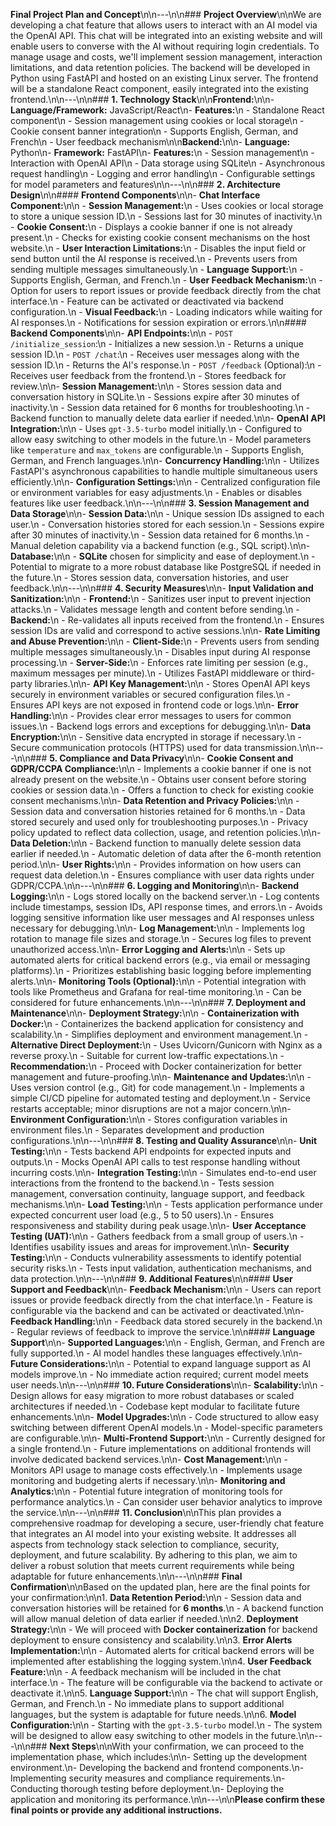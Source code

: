 **Final Project Plan and Concept**\n\n---\n\n### **Project Overview**\n\nWe are developing a chat feature that allows users to interact with an AI model via the OpenAI API. This chat will be integrated into an existing website and will enable users to converse with the AI without requiring login credentials. To manage usage and costs, we'll implement session management, interaction limitations, and data retention policies. The backend will be developed in Python using FastAPI and hosted on an existing Linux server. The frontend will be a standalone React component, easily integrated into the existing frontend.\n\n---\n\n### **1. Technology Stack**\n\n**Frontend:**\n\n- **Language/Framework:** JavaScript/React\n- **Features:**\n  - Standalone React component\n  - Session management using cookies or local storage\n  - Cookie consent banner integration\n  - Supports English, German, and French\n  - User feedback mechanism\n\n**Backend:**\n\n- **Language:** Python\n- **Framework:** FastAPI\n- **Features:**\n  - Session management\n  - Interaction with OpenAI API\n  - Data storage using SQLite\n  - Asynchronous request handling\n  - Logging and error handling\n  - Configurable settings for model parameters and features\n\n---\n\n### **2. Architecture Design**\n\n#### **Frontend Components**\n\n- **Chat Interface Component:**\n\n  - **Session Management:**\n    - Uses cookies or local storage to store a unique session ID.\n    - Sessions last for 30 minutes of inactivity.\n  - **Cookie Consent:**\n    - Displays a cookie banner if one is not already present.\n    - Checks for existing cookie consent mechanisms on the host website.\n  - **User Interaction Limitations:**\n    - Disables the input field or send button until the AI response is received.\n    - Prevents users from sending multiple messages simultaneously.\n  - **Language Support:**\n    - Supports English, German, and French.\n  - **User Feedback Mechanism:**\n    - Option for users to report issues or provide feedback directly from the chat interface.\n    - Feature can be activated or deactivated via backend configuration.\n  - **Visual Feedback:**\n    - Loading indicators while waiting for AI responses.\n    - Notifications for session expiration or errors.\n\n#### **Backend Components**\n\n- **API Endpoints:**\n\n  - `POST /initialize_session`:\n    - Initializes a new session.\n    - Returns a unique session ID.\n  - `POST /chat`:\n    - Receives user messages along with the session ID.\n    - Returns the AI's response.\n  - `POST /feedback` (Optional):\n    - Receives user feedback from the frontend.\n    - Stores feedback for review.\n\n- **Session Management:**\n\n  - Stores session data and conversation history in SQLite.\n  - Sessions expire after 30 minutes of inactivity.\n  - Session data retained for 6 months for troubleshooting.\n  - Backend function to manually delete data earlier if needed.\n\n- **OpenAI API Integration:**\n\n  - Uses `gpt-3.5-turbo` model initially.\n  - Configured to allow easy switching to other models in the future.\n  - Model parameters like `temperature` and `max_tokens` are configurable.\n  - Supports English, German, and French languages.\n\n- **Concurrency Handling:**\n\n  - Utilizes FastAPI's asynchronous capabilities to handle multiple simultaneous users efficiently.\n\n- **Configuration Settings:**\n\n  - Centralized configuration file or environment variables for easy adjustments.\n  - Enables or disables features like user feedback.\n\n---\n\n### **3. Session Management and Data Storage**\n\n- **Session Data:**\n\n  - Unique session IDs assigned to each user.\n  - Conversation histories stored for each session.\n  - Sessions expire after 30 minutes of inactivity.\n  - Session data retained for 6 months.\n  - Manual deletion capability via a backend function (e.g., SQL script).\n\n- **Database:**\n\n  - **SQLite** chosen for simplicity and ease of deployment.\n  - Potential to migrate to a more robust database like PostgreSQL if needed in the future.\n  - Stores session data, conversation histories, and user feedback.\n\n---\n\n### **4. Security Measures**\n\n- **Input Validation and Sanitization:**\n\n  - **Frontend:**\n    - Sanitizes user input to prevent injection attacks.\n    - Validates message length and content before sending.\n  - **Backend:**\n    - Re-validates all inputs received from the frontend.\n    - Ensures session IDs are valid and correspond to active sessions.\n\n- **Rate Limiting and Abuse Prevention:**\n\n  - **Client-Side:**\n    - Prevents users from sending multiple messages simultaneously.\n    - Disables input during AI response processing.\n  - **Server-Side:**\n    - Enforces rate limiting per session (e.g., maximum messages per minute).\n    - Utilizes FastAPI middleware or third-party libraries.\n\n- **API Key Management:**\n\n  - Stores OpenAI API keys securely in environment variables or secured configuration files.\n  - Ensures API keys are not exposed in frontend code or logs.\n\n- **Error Handling:**\n\n  - Provides clear error messages to users for common issues.\n  - Backend logs errors and exceptions for debugging.\n\n- **Data Encryption:**\n\n  - Sensitive data encrypted in storage if necessary.\n  - Secure communication protocols (HTTPS) used for data transmission.\n\n---\n\n### **5. Compliance and Data Privacy**\n\n- **Cookie Consent and GDPR/CCPA Compliance:**\n\n  - Implements a cookie banner if one is not already present on the website.\n  - Obtains user consent before storing cookies or session data.\n  - Offers a function to check for existing cookie consent mechanisms.\n\n- **Data Retention and Privacy Policies:**\n\n  - Session data and conversation histories retained for 6 months.\n  - Data stored securely and used only for troubleshooting purposes.\n  - Privacy policy updated to reflect data collection, usage, and retention policies.\n\n- **Data Deletion:**\n\n  - Backend function to manually delete session data earlier if needed.\n  - Automatic deletion of data after the 6-month retention period.\n\n- **User Rights:**\n\n  - Provides information on how users can request data deletion.\n  - Ensures compliance with user data rights under GDPR/CCPA.\n\n---\n\n### **6. Logging and Monitoring**\n\n- **Backend Logging:**\n\n  - Logs stored locally on the backend server.\n  - Log contents include timestamps, session IDs, API response times, and errors.\n  - Avoids logging sensitive information like user messages and AI responses unless necessary for debugging.\n\n- **Log Management:**\n\n  - Implements log rotation to manage file sizes and storage.\n  - Secures log files to prevent unauthorized access.\n\n- **Error Logging and Alerts:**\n\n  - Sets up automated alerts for critical backend errors (e.g., via email or messaging platforms).\n  - Prioritizes establishing basic logging before implementing alerts.\n\n- **Monitoring Tools (Optional):**\n\n  - Potential integration with tools like Prometheus and Grafana for real-time monitoring.\n  - Can be considered for future enhancements.\n\n---\n\n### **7. Deployment and Maintenance**\n\n- **Deployment Strategy:**\n\n  - **Containerization with Docker:**\n    - Containerizes the backend application for consistency and scalability.\n    - Simplifies deployment and environment management.\n  - **Alternative Direct Deployment:**\n    - Uses Uvicorn/Gunicorn with Nginx as a reverse proxy.\n    - Suitable for current low-traffic expectations.\n  - **Recommendation:**\n    - Proceed with Docker containerization for better management and future-proofing.\n\n- **Maintenance and Updates:**\n\n  - Uses version control (e.g., Git) for code management.\n  - Implements a simple CI/CD pipeline for automated testing and deployment.\n  - Service restarts acceptable; minor disruptions are not a major concern.\n\n- **Environment Configuration:**\n\n  - Stores configuration variables in environment files.\n  - Separates development and production configurations.\n\n---\n\n### **8. Testing and Quality Assurance**\n\n- **Unit Testing:**\n\n  - Tests backend API endpoints for expected inputs and outputs.\n  - Mocks OpenAI API calls to test response handling without incurring costs.\n\n- **Integration Testing:**\n\n  - Simulates end-to-end user interactions from the frontend to the backend.\n  - Tests session management, conversation continuity, language support, and feedback mechanisms.\n\n- **Load Testing:**\n\n  - Tests application performance under expected concurrent user load (e.g., 5 to 50 users).\n  - Ensures responsiveness and stability during peak usage.\n\n- **User Acceptance Testing (UAT):**\n\n  - Gathers feedback from a small group of users.\n  - Identifies usability issues and areas for improvement.\n\n- **Security Testing:**\n\n  - Conducts vulnerability assessments to identify potential security risks.\n  - Tests input validation, authentication mechanisms, and data protection.\n\n---\n\n### **9. Additional Features**\n\n#### **User Support and Feedback**\n\n- **Feedback Mechanism:**\n\n  - Users can report issues or provide feedback directly from the chat interface.\n  - Feature is configurable via the backend and can be activated or deactivated.\n\n- **Feedback Handling:**\n\n  - Feedback data stored securely in the backend.\n  - Regular reviews of feedback to improve the service.\n\n#### **Language Support**\n\n- **Supported Languages:**\n\n  - English, German, and French are fully supported.\n  - AI model handles these languages effectively.\n\n- **Future Considerations:**\n\n  - Potential to expand language support as AI models improve.\n  - No immediate action required; current model meets user needs.\n\n---\n\n### **10. Future Considerations**\n\n- **Scalability:**\n\n  - Design allows for easy migration to more robust databases or scaled architectures if needed.\n  - Codebase kept modular to facilitate future enhancements.\n\n- **Model Upgrades:**\n\n  - Code structured to allow easy switching between different OpenAI models.\n  - Model-specific parameters are configurable.\n\n- **Multi-Frontend Support:**\n\n  - Currently designed for a single frontend.\n  - Future implementations on additional frontends will involve dedicated backend services.\n\n- **Cost Management:**\n\n  - Monitors API usage to manage costs effectively.\n  - Implements usage monitoring and budgeting alerts if necessary.\n\n- **Monitoring and Analytics:**\n\n  - Potential future integration of monitoring tools for performance analytics.\n  - Can consider user behavior analytics to improve the service.\n\n---\n\n### **11. Conclusion**\n\nThis plan provides a comprehensive roadmap for developing a secure, user-friendly chat feature that integrates an AI model into your existing website. It addresses all aspects from technology stack selection to compliance, security, deployment, and future scalability. By adhering to this plan, we aim to deliver a robust solution that meets current requirements while being adaptable for future enhancements.\n\n---\n\n### **Final Confirmation**\n\nBased on the updated plan, here are the final points for your confirmation:\n\n1. **Data Retention Period:**\n\n   - Session data and conversation histories will be retained for **6 months**.\n   - A backend function will allow manual deletion of data earlier if needed.\n\n2. **Deployment Strategy:**\n\n   - We will proceed with **Docker containerization** for backend deployment to ensure consistency and scalability.\n\n3. **Error Alerts Implementation:**\n\n   - Automated alerts for critical backend errors will be implemented after establishing the logging system.\n\n4. **User Feedback Feature:**\n\n   - A feedback mechanism will be included in the chat interface.\n   - The feature will be configurable via the backend to activate or deactivate it.\n\n5. **Language Support:**\n\n   - The chat will support English, German, and French.\n   - No immediate plans to support additional languages, but the system is adaptable for future needs.\n\n6. **Model Configuration:**\n\n   - Starting with the `gpt-3.5-turbo` model.\n   - The system will be designed to allow easy switching to other models in the future.\n\n---\n\n### **Next Steps**\n\nWith your confirmation, we can proceed to the implementation phase, which includes:\n\n- Setting up the development environment.\n- Developing the backend and frontend components.\n- Implementing security measures and compliance requirements.\n- Conducting thorough testing before deployment.\n- Deploying the application and monitoring its performance.\n\n---\n\n**Please confirm these final points or provide any additional instructions.**
